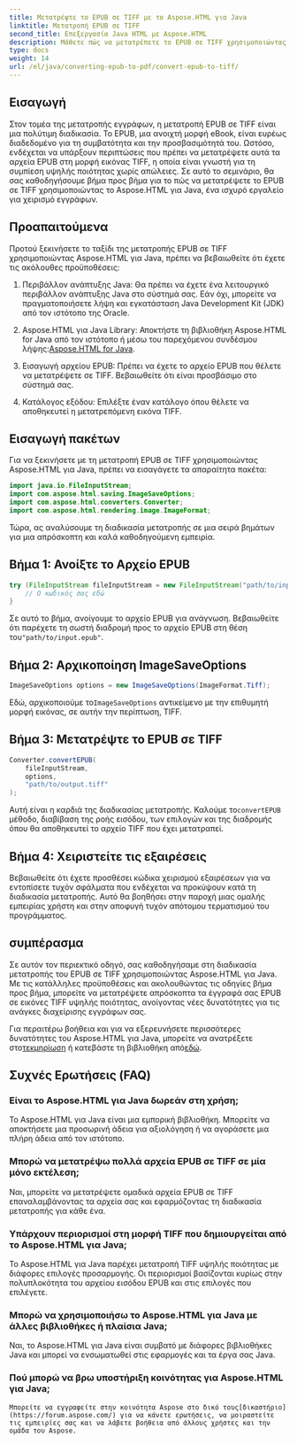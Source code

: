 ```yaml
---
title: Μετατρέψτε το EPUB σε TIFF με το Aspose.HTML για Java
linktitle: Μετατροπή EPUB σε TIFF
second_title: Επεξεργασία Java HTML με Aspose.HTML
description: Μάθετε πώς να μετατρέπετε το EPUB σε TIFF χρησιμοποιώντας το Aspose.HTML για Java. Ακολουθήστε τον βήμα προς βήμα οδηγό μας για μετατροπή εγγράφων υψηλής ποιότητας.
type: docs
weight: 14
url: /el/java/converting-epub-to-pdf/convert-epub-to-tiff/
---
```


## Εισαγωγή

Στον τομέα της μετατροπής εγγράφων, η μετατροπή EPUB σε TIFF είναι μια πολύτιμη διαδικασία. Το EPUB, μια ανοιχτή μορφή eBook, είναι ευρέως διαδεδομένο για τη συμβατότητα και την προσβασιμότητά του. Ωστόσο, ενδέχεται να υπάρξουν περιπτώσεις που πρέπει να μετατρέψετε αυτά τα αρχεία EPUB στη μορφή εικόνας TIFF, η οποία είναι γνωστή για τη συμπίεση υψηλής ποιότητας χωρίς απώλειες. Σε αυτό το σεμινάριο, θα σας καθοδηγήσουμε βήμα προς βήμα για το πώς να μετατρέψετε το EPUB σε TIFF χρησιμοποιώντας το Aspose.HTML για Java, ένα ισχυρό εργαλείο για χειρισμό εγγράφων.

## Προαπαιτούμενα

Προτού ξεκινήσετε το ταξίδι της μετατροπής EPUB σε TIFF χρησιμοποιώντας Aspose.HTML για Java, πρέπει να βεβαιωθείτε ότι έχετε τις ακόλουθες προϋποθέσεις:

1. Περιβάλλον ανάπτυξης Java: Θα πρέπει να έχετε ένα λειτουργικό περιβάλλον ανάπτυξης Java στο σύστημά σας. Εάν όχι, μπορείτε να πραγματοποιήσετε λήψη και εγκατάσταση Java Development Kit (JDK) από τον ιστότοπο της Oracle.

2.  Aspose.HTML για Java Library: Αποκτήστε τη βιβλιοθήκη Aspose.HTML for Java από τον ιστότοπο ή μέσω του παρεχόμενου συνδέσμου λήψης:[Aspose.HTML for Java](https://releases.aspose.com/html/java/).

3. Εισαγωγή αρχείου EPUB: Πρέπει να έχετε το αρχείο EPUB που θέλετε να μετατρέψετε σε TIFF. Βεβαιωθείτε ότι είναι προσβάσιμο στο σύστημά σας.

4. Κατάλογος εξόδου: Επιλέξτε έναν κατάλογο όπου θέλετε να αποθηκευτεί η μετατρεπόμενη εικόνα TIFF.

## Εισαγωγή πακέτων

Για να ξεκινήσετε με τη μετατροπή EPUB σε TIFF χρησιμοποιώντας Aspose.HTML για Java, πρέπει να εισαγάγετε τα απαραίτητα πακέτα:

```java
import java.io.FileInputStream;
import com.aspose.html.saving.ImageSaveOptions;
import com.aspose.html.converters.Converter;
import com.aspose.html.rendering.image.ImageFormat;
```

Τώρα, ας αναλύσουμε τη διαδικασία μετατροπής σε μια σειρά βημάτων για μια απρόσκοπτη και καλά καθοδηγούμενη εμπειρία.


## Βήμα 1: Ανοίξτε το Αρχείο EPUB

```java
try (FileInputStream fileInputStream = new FileInputStream("path/to/input.epub")) {
    // Ο κωδικός σας εδώ
}
```

Σε αυτό το βήμα, ανοίγουμε το αρχείο EPUB για ανάγνωση. Βεβαιωθείτε ότι παρέχετε τη σωστή διαδρομή προς το αρχείο EPUB στη θέση του`"path/to/input.epub"`.

## Βήμα 2: Αρχικοποίηση ImageSaveOptions

```java
ImageSaveOptions options = new ImageSaveOptions(ImageFormat.Tiff);
```

 Εδώ, αρχικοποιούμε το`ImageSaveOptions` αντικείμενο με την επιθυμητή μορφή εικόνας, σε αυτήν την περίπτωση, TIFF.

## Βήμα 3: Μετατρέψτε το EPUB σε TIFF

```java
Converter.convertEPUB(
    fileInputStream,
    options,
    "path/to/output.tiff"
);
```

 Αυτή είναι η καρδιά της διαδικασίας μετατροπής. Καλούμε το`convertEPUB` μέθοδο, διαβίβαση της ροής εισόδου, των επιλογών και της διαδρομής όπου θα αποθηκευτεί το αρχείο TIFF που έχει μετατραπεί.

## Βήμα 4: Χειριστείτε τις εξαιρέσεις

Βεβαιωθείτε ότι έχετε προσθέσει κώδικα χειρισμού εξαιρέσεων για να εντοπίσετε τυχόν σφάλματα που ενδέχεται να προκύψουν κατά τη διαδικασία μετατροπής. Αυτό θα βοηθήσει στην παροχή μιας ομαλής εμπειρίας χρήστη και στην αποφυγή τυχόν απότομου τερματισμού του προγράμματος.

## συμπέρασμα

Σε αυτόν τον περιεκτικό οδηγό, σας καθοδηγήσαμε στη διαδικασία μετατροπής του EPUB σε TIFF χρησιμοποιώντας Aspose.HTML για Java. Με τις κατάλληλες προϋποθέσεις και ακολουθώντας τις οδηγίες βήμα προς βήμα, μπορείτε να μετατρέψετε απρόσκοπτα τα έγγραφά σας EPUB σε εικόνες TIFF υψηλής ποιότητας, ανοίγοντας νέες δυνατότητες για τις ανάγκες διαχείρισης εγγράφων σας.

Για περαιτέρω βοήθεια και για να εξερευνήσετε περισσότερες δυνατότητες του Aspose.HTML για Java, μπορείτε να ανατρέξετε στο[τεκμηρίωση](https://reference.aspose.com/html/java/) ή κατεβάστε τη βιβλιοθήκη από[εδώ](https://releases.aspose.com/html/java/).

## Συχνές Ερωτήσεις (FAQ)

### Είναι το Aspose.HTML για Java δωρεάν στη χρήση;
   Το Aspose.HTML για Java είναι μια εμπορική βιβλιοθήκη. Μπορείτε να αποκτήσετε μια προσωρινή άδεια για αξιολόγηση ή να αγοράσετε μια πλήρη άδεια από τον ιστότοπο.

### Μπορώ να μετατρέψω πολλά αρχεία EPUB σε TIFF σε μία μόνο εκτέλεση;
   Ναι, μπορείτε να μετατρέψετε ομαδικά αρχεία EPUB σε TIFF επαναλαμβάνοντας τα αρχεία σας και εφαρμόζοντας τη διαδικασία μετατροπής για κάθε ένα.

### Υπάρχουν περιορισμοί στη μορφή TIFF που δημιουργείται από το Aspose.HTML για Java;
   Το Aspose.HTML για Java παρέχει μετατροπή TIFF υψηλής ποιότητας με διάφορες επιλογές προσαρμογής. Οι περιορισμοί βασίζονται κυρίως στην πολυπλοκότητα του αρχείου εισόδου EPUB και στις επιλογές που επιλέγετε.

### Μπορώ να χρησιμοποιήσω το Aspose.HTML για Java με άλλες βιβλιοθήκες ή πλαίσια Java;
   Ναι, το Aspose.HTML για Java είναι συμβατό με διάφορες βιβλιοθήκες Java και μπορεί να ενσωματωθεί στις εφαρμογές και τα έργα σας Java.

### Πού μπορώ να βρω υποστήριξη κοινότητας για Aspose.HTML για Java;
    Μπορείτε να εγγραφείτε στην κοινότητα Aspose στο δικό τους[δικαστήριο](https://forum.aspose.com/) για να κάνετε ερωτήσεις, να μοιραστείτε τις εμπειρίες σας και να λάβετε βοήθεια από άλλους χρήστες και την ομάδα του Aspose.
